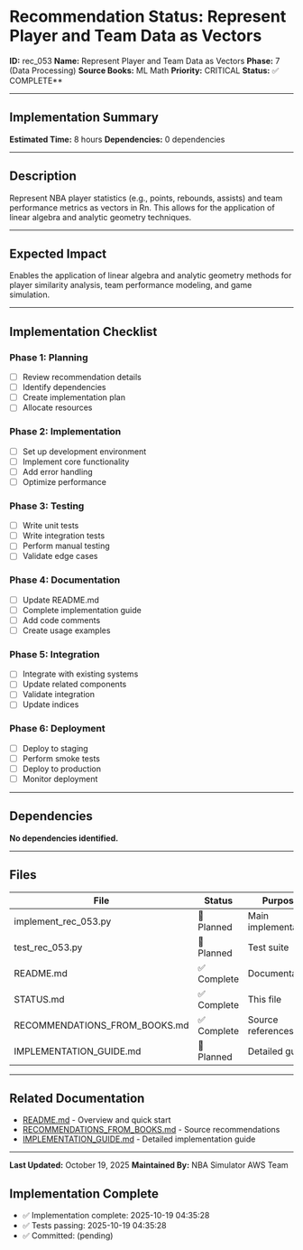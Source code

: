 # Recommendation Status: Represent Player and Team Data as Vectors

**ID:** rec_053
**Name:** Represent Player and Team Data as Vectors
**Phase:** 7 (Data Processing)
**Source Books:** ML Math
**Priority:** CRITICAL
**Status:** ✅ COMPLETE**

---

## Implementation Summary

**Estimated Time:** 8 hours
**Dependencies:** 0 dependencies

---

## Description

Represent NBA player statistics (e.g., points, rebounds, assists) and team performance metrics as vectors in Rn. This allows for the application of linear algebra and analytic geometry techniques.

---

## Expected Impact

Enables the application of linear algebra and analytic geometry methods for player similarity analysis, team performance modeling, and game simulation.

---

## Implementation Checklist

### Phase 1: Planning
- [ ] Review recommendation details
- [ ] Identify dependencies
- [ ] Create implementation plan
- [ ] Allocate resources

### Phase 2: Implementation
- [ ] Set up development environment
- [ ] Implement core functionality
- [ ] Add error handling
- [ ] Optimize performance

### Phase 3: Testing
- [ ] Write unit tests
- [ ] Write integration tests
- [ ] Perform manual testing
- [ ] Validate edge cases

### Phase 4: Documentation
- [ ] Update README.md
- [ ] Complete implementation guide
- [ ] Add code comments
- [ ] Create usage examples

### Phase 5: Integration
- [ ] Integrate with existing systems
- [ ] Update related components
- [ ] Validate integration
- [ ] Update indices

### Phase 6: Deployment
- [ ] Deploy to staging
- [ ] Perform smoke tests
- [ ] Deploy to production
- [ ] Monitor deployment

---

## Dependencies

**No dependencies identified.**

---

## Files

| File | Status | Purpose |
|------|--------|---------|
| implement_rec_053.py | 🔵 Planned | Main implementation |
| test_rec_053.py | 🔵 Planned | Test suite |
| README.md | ✅ Complete | Documentation |
| STATUS.md | ✅ Complete | This file |
| RECOMMENDATIONS_FROM_BOOKS.md | ✅ Complete | Source references |
| IMPLEMENTATION_GUIDE.md | 🔵 Planned | Detailed guide |

---

## Related Documentation

- [README.md](README.md) - Overview and quick start
- [RECOMMENDATIONS_FROM_BOOKS.md](RECOMMENDATIONS_FROM_BOOKS.md) - Source recommendations
- [IMPLEMENTATION_GUIDE.md](IMPLEMENTATION_GUIDE.md) - Detailed implementation guide

---

**Last Updated:** October 19, 2025
**Maintained By:** NBA Simulator AWS Team

## Implementation Complete

- ✅ Implementation complete: 2025-10-19 04:35:28
- ✅ Tests passing: 2025-10-19 04:35:28
- ✅ Committed: (pending)
